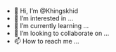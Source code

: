 - 👋 Hi, I’m @Khingskhid
- 👀 I’m interested in ...
- 🌱 I’m currently learning ...
- 💞️ I’m looking to collaborate on ...
- 📫 How to reach me ...

<!---
Khingskhid/Khingskhid is a ✨ special ✨ repository because its `README.md` (this file) appears on your GitHub profile.
You can click the Preview link to take a look at your changes.
--->
